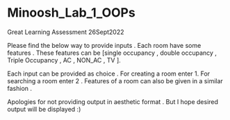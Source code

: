 # Minoosh_Lab_1_OOPs
Great Learning Assessment 26Sept2022 


Please find the below way to provide inputs .
Each room have some features . These features can be [single occupancy , double occupancy , Triple Occupancy , AC , NON_AC , TV ].

Each input can be provided as choice .
For creating a room enter 1. For searching a room enter 2 .
Features of a room can also be given in a similar fashion .

Apologies for not providing output in aesthetic format . But I hope desired output will be displayed :) 
